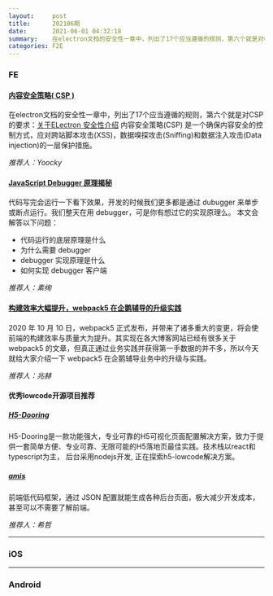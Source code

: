```yaml
---
layout:     post
title:      202106期
date:       2021-06-01 04:32:18
summary:    在electron文档的安全性一章中，列出了17个应当遵循的规则，第六个就是对CSP的要求，内容安全策略(CSP) 是一个确保内容安全的控制方式，应对跨站脚本攻击(XSS)，数据嗅探攻击(Sniffing)和数据注入攻击(Data injection)的一层保护措施。
categories: F2E
---
```



### FE

#### [内容安全策略( CSP )](https://developer.mozilla.org/zh-CN/docs/Web/HTTP/CSP)

在electron文档的安全性一章中，列出了17个应当遵循的规则，第六个就是对CSP的要求：[关于ELectron 安全性介绍](https://www.electronjs.org/docs/tutorial/security#6-define-a-content-security-policy%E3%80%82)
内容安全策略(CSP) 是一个确保内容安全的控制方式，应对跨站脚本攻击(XSS)，数据嗅探攻击(Sniffing)和数据注入攻击(Data injection)的一层保护措施。

*推荐人：Yoocky*

#### [JavaScript Debugger 原理揭秘](https://mp.weixin.qq.com/s/B_kj02JcmhGS63ZFRF20ZQ)

代码写完会运行一下看下效果，开发的时候我们更多都是通过 dubugger 来单步或断点运行。我们整天在用 debugger，可是你有想过它的实现原理么。
本文会解答以下问题：

* 代码运行的底层原理是什么
* 为什么需要 debugger
* debugger 实现原理是什么
* 如何实现 debugger 客户端


*推荐人：素绚*

#### [构建效率大幅提升，webpack5 在企鹅辅导的升级实践](https://mp.weixin.qq.com/s/e2BETHLP5YeUIYWbXo0a8g)

2020 年 10 月 10 日，webpack5 正式发布，并带来了诸多重大的变更，将会使前端的构建效率与质量大为提升。其实现在各大博客网站已经有很多关于 webpack5 的文章，但真正通过业务实践并获得第一手数据的并不多，所以今天就给大家介绍一下 webpack5 在企鹅辅导业务中的升级与实践。


*推荐人：兆赫*

#### 优秀lowcode开源项目推荐

##### [H5-Dooring](https://github.com/MrXujiang/h5-Dooring)

H5-Dooring是一款功能强大，专业可靠的H5可视化页面配置解决方案，致力于提供一套简单方便、专业可靠、无限可能的H5落地页最佳实践。技术栈以react和typescript为主， 后台采用nodejs开发, 正在探索h5-lowcode解决方案。

##### [amis](https://github.com/baidu/amis)

前端低代码框架，通过 JSON 配置就能生成各种后台页面，极大减少开发成本，甚至可以不需要了解前端。


*推荐人：希哲*

---

### iOS

---

### Android

